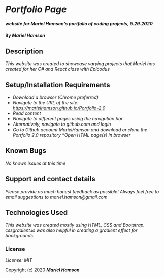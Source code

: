 # _Portfolio Page_

#### _website for Mariel Hamson's portfolio of coding projects, 5.29.2020_

#### By _**Mariel Hamson**_

## Description

_This website was created to showcase varying projects that Mariel has created for her C# and React class with Epicodus_

## Setup/Installation Requirements

* _Download a browser (Chrome preferred)_
* _Navigate to the URL of the site: https://marielhamson.github.io/Portfolio-2.0_
* _Read content_
* _Navigate to different pages using the navigation bar_
* _Alternatively, navigate to github.com and login_
* _Go to Github account MarielHamson and download or clone the Portfolio 2.0 repository_
*_Open HTML page(s) in browser_

## Known Bugs

_No known issues at this time_

## Support and contact details

_Please provide as much honest feedback as possible! Always feel free to email suggestions to mariel.hamson@gmail.com_

## Technologies Used

_This website was created mostly using HTML, CSS and Bootstrap. cssgradient.io was also helpful in creating a gradient effect for backgrounds._

### License

*License: MIT*

Copyright (c) 2020 **_Mariel Hamson_**
